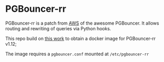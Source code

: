 # PGBouncer-rr

PGBouncer-rr is a patch from [AWS](https://github.com/awslabs/pgbouncer-rr-patch) of the awesome PGBouncer.
It allows routing and rewriting of queries via Python hooks.

This repo build on [this work](https://github.com/riceo/docker-pgbouncer-rr) to obtain a docker image for PGBouncer-rr v1.12;

The image requires a `pgbouncer.conf` mounted at `/etc/pgbouncer-rr`
